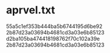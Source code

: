 # aprvel.txt
55a5c1ef353b444ba5b6744195d6be92
2b87d23a03694b4681cd3a03e6b85123
d2ba105ba474418198762f70c102a39e
2b87d23a03694b4681cd3a03e6b85123
